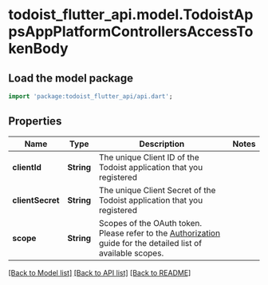 # todoist_flutter_api.model.TodoistAppsAppPlatformControllersAccessTokenBody

## Load the model package
```dart
import 'package:todoist_flutter_api/api.dart';
```

## Properties
Name | Type | Description | Notes
------------ | ------------- | ------------- | -------------
**clientId** | **String** | The unique Client ID of the Todoist application that you registered | 
**clientSecret** | **String** | The unique Client Secret of the Todoist application that you registered | 
**scope** | **String** | Scopes of the OAuth token. Please refer to the [Authorization](#tag/Authorization) guide for the detailed list of available scopes. | 

[[Back to Model list]](../README.md#documentation-for-models) [[Back to API list]](../README.md#documentation-for-api-endpoints) [[Back to README]](../README.md)


